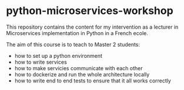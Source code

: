 # python-microservices-workshop

This repository contains the content for my intervention as a lecturer in Microservices implementation in Python in a French ecole.

The aim of this course is to teach to Master 2 students:

- how to set up a python environment
- how to write services
- how to make servicies communicate with each other
- how to dockerize and run the whole architecture locally
- how to write end to end tests to ensure that it all works correctly
